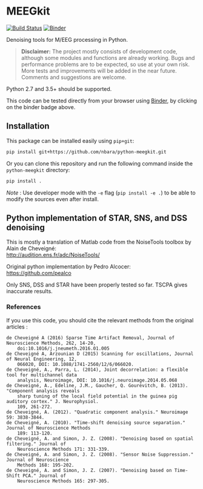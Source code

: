 # MEEGkit

[![Build Status](https://travis-ci.org/nbara/python-meegkit.svg?branch=master)](https://travis-ci.org/nbara/python-meegkit)
[![Binder](https://mybinder.org/badge.svg)](https://mybinder.org/v2/gh/nbara/python-meegkit/master)

Denoising tools for M/EEG processing in Python.

> **Disclaimer:** The project mostly consists of development code, although some modules and functions are already working. Bugs and performance problems are to be expected, so use at your own risk. More tests and improvements will be added in the near future. Comments and suggestions are welcome.  

Python 2.7 and 3.5+ should be supported.

This code can be tested directly from your browser using
[Binder](https://mybinder.org), by clicking on the binder badge above.

## Installation

This package can be installed easily using `pip+git`:

```bash
pip install git+https://github.com/nbara/python-meegkit.git
```

Or you can clone this repository and run the following command inside the
`python-meegkit` directory:

```bash
pip install .
```

*Note* : Use developer mode with the `-e` flag (`pip install -e .`) to be able
to modify the sources even after install.

## Python implementation of STAR, SNS, and DSS denoising

This is mostly a translation of Matlab code from the NoiseTools toolbox by
Alain de Cheveigné:  
http://audition.ens.fr/adc/NoiseTools/

Original python implementation by Pedro Alcocer:  
https://github.com/pealco

Only SNS, DSS and STAR have been properly tested so far. TSCPA gives inaccurate
results.

### References

If you use this code, you should cite the relevant methods from the original
articles :

```text
de Cheveigné A (2016) Sparse Time Artifact Removal, Journal of Neuroscience Methods, 262, 14-20, 
    doi:10.1016/j.jneumeth.2016.01.005
de Cheveigné A, Arzounian D (2015) Scanning for oscillations, Journal of Neural Engineering, 12, 
    066020, DOI: 10.1088/1741-2560/12/6/066020.
de Cheveigné, A., Parra, L. (2014), Joint decorrelation: a flexible tool for multichannel data 
    analysis, Neuroimage, DOI: 10.1016/j.neuroimage.2014.05.068 
de Cheveigné, A., Edeline, J.M., Gaucher, Q. Gourévitch, B. (2013). "Component analysis reveals 
    sharp tuning of the local field potential in the guinea pig auditory cortex." J. Neurophysiol. 
    109, 261-272.
de Cheveigné, A. (2012). "Quadratic component analysis." Neuroimage 59: 3838-3844.
de Cheveigné, A. (2010). "Time-shift denoising source separation." Journal of Neuroscience Methods 
    189: 113-120.
de Cheveigné, A. and Simon, J. Z. (2008). "Denoising based on spatial filtering." Journal of 
    Neuroscience Methods 171: 331-339.
de Cheveigné, A. and Simon, J. Z. (2008). "Sensor Noise Suppression." Journal of Neuroscience 
    Methods 168: 195-202.
de Cheveigné, A. and Simon, J. Z. (2007). "Denoising based on Time-Shift PCA." Journal of 
    Neuroscience Methods 165: 297-305.
```

